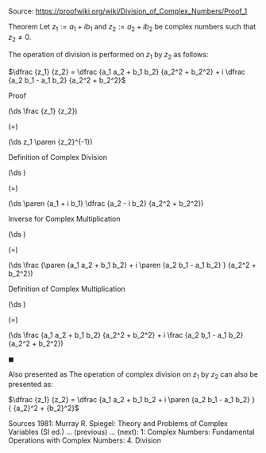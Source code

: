 # 

Source: https://proofwiki.org/wiki/Division_of_Complex_Numbers/Proof_1



Theorem
Let $z_1 := a_1 + i b_1$ and $z_2 := a_2 + i b_2$ be complex numbers such that $z_2 \ne 0$.

The operation of division is performed on $z_1$ by $z_2$ as follows:

$\dfrac {z_1} {z_2} = \dfrac {a_1 a_2 + b_1 b_2} {a_2^2 + b_2^2} + i \dfrac {a_2 b_1 - a_1 b_2} {a_2^2 + b_2^2}$


Proof













\(\ds \frac {z_1} {z_2}\)

\(=\)







\(\ds z_1 \paren {z_2}^{-1}\)





Definition of Complex Division














\(\ds \)

\(=\)







\(\ds \paren {a_1 + i b_1} \dfrac {a_2 - i b_2} {a_2^2 + b_2^2}\)





Inverse for Complex Multiplication














\(\ds \)

\(=\)







\(\ds \frac {\paren {a_1 a_2 + b_1 b_2} + i \paren {a_2 b_1 - a_1 b_2} } {a_2^2 + b_2^2}\)





Definition of Complex Multiplication














\(\ds \)

\(=\)







\(\ds \frac {a_1 a_2 + b_1 b_2} {a_2^2 + b_2^2} + i \frac {a_2 b_1 - a_1 b_2} {a_2^2 + b_2^2}\)









$\blacksquare$


Also presented as
The operation of complex division on $z_1$ by $z_2$ can also be presented as:

$\dfrac {z_1} {z_2} = \dfrac {a_1 a_2 + b_1 b_2 + i \paren {a_2 b_1 - a_1 b_2} } { {a_2}^2 + {b_2}^2}$


Sources
1981: Murray R. Spiegel: Theory and Problems of Complex Variables (SI ed.) ... (previous) ... (next): $1$: Complex Numbers: Fundamental Operations with Complex Numbers: $4$. Division




